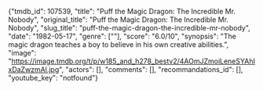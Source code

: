 {"tmdb_id": 107539, "title": "Puff the Magic Dragon: The Incredible Mr. Nobody", "original_title": "Puff the Magic Dragon: The Incredible Mr. Nobody", "slug_title": "puff-the-magic-dragon-the-incredible-mr-nobody", "date": "1982-05-17", "genre": [""], "score": "6.0/10", "synopsis": "The magic dragon teaches a boy to believe in his own creative abilities.", "image": "https://image.tmdb.org/t/p/w185_and_h278_bestv2/4AOmJZmoiLeneSYAhIxDaZwzmAl.jpg", "actors": [], "comments": [], "recommandations_id": [], "youtube_key": "notfound"}